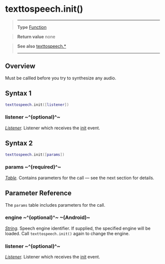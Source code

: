 # texttospeech.init()

> --------------------- ------------------------------------------------------------------------------------------
> __Type__              [Function](https://docs.coronalabs.com/api/type/Function.html)

> __Return value__      none

> __See also__          [texttospeech.*](/plugin/texttospeech/)
> --------------------- ------------------------------------------------------------------------------------------

## Overview

Must be callled before you try to synthesize any audio.

## Syntax 1
```lua
texttospeech.init([listener])
```
### listener ~^(optional)^~
_[Listener](https://docs.coronalabs.com/api/type/Listener.html)._ Listener which receives the [init](/plugin/texttospeech/event/init/) event.

## Syntax 2
```lua
texttospeech.init([params])
```
### params ~^(required)^~
_[Table](https://docs.coronalabs.com/api/type/Table.html)._ Contains parameters for the call &mdash; see the next section for details.

## Parameter Reference

The `params` table includes parameters for the call.

### engine ~^(optional)^~ ~(Android)~
_[String](https://docs.coronalabs.com/api/type/String.html)._ Speech engine identifier. If supplied, the specified engine will be loaded. Call `texttospeech.init()` again to change the engine. 

### listener ~^(optional)^~
_[Listener](https://docs.coronalabs.com/api/type/Listener.html)._ Listener which receives the [init](/plugin/texttospeech/event/init/) event.